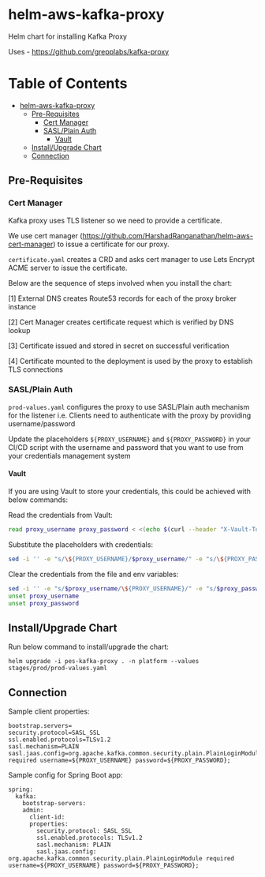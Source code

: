 # helm-aws-kafka-proxy
Helm chart for installing Kafka Proxy

Uses - https://github.com/grepplabs/kafka-proxy

Table of Contents
=================

* [helm-aws-kafka-proxy](#helm-aws-kafka-proxy)
   * [Pre-Requisites](#pre-requisites)
      * [Cert Manager](#cert-manager)
      * [SASL/Plain Auth](#saslplain-auth)
         * [Vault](#vault)
   * [Install/Upgrade Chart](#installupgrade-chart)
   * [Connection](#connection)

## Pre-Requisites

### Cert Manager

Kafka proxy uses TLS listener so we need to provide a certificate.

We use cert manager (https://github.com/HarshadRanganathan/helm-aws-cert-manager) to issue a certificate for our proxy.

`certificate.yaml` creates a CRD and asks cert manager to use Lets Encrypt ACME server to issue the certificate.

Below are the sequence of steps involved when you install the chart:

[1] External DNS creates Route53 records for each of the proxy broker instance

[2] Cert Manager creates certificate request which is verified by DNS lookup

[3] Certificate issued and stored in secret on successful verification

[4] Certificate mounted to the deployment is used by the proxy to establish TLS connections

### SASL/Plain Auth

`prod-values.yaml` configures the proxy to use SASL/Plain auth mechanism for the listener i.e. Clients need to authenticate with the proxy by providing username/password

Update the placeholders `${PROXY_USERNAME}` and `${PROXY_PASSWORD}` in your CI/CD script with the username and password that you want to use from your credentials management system

#### Vault

If you are using Vault to store your credentials, this could be achieved with below commands:

Read the credentials from Vault:

```bash
read proxy_username proxy_password < <(echo $(curl --header "X-Vault-Token:<token>" --header "X-Vault-Namespace:<namespace>" https://<vault_url>/<path> | jq -r '.data.data.username,.data.data.password' ))
```

Substitute the placeholders with credentials:

```bash
sed -i '' -e "s/\${PROXY_USERNAME}/$proxy_username/" -e "s/\${PROXY_PASSWORD}/$proxy_password/" stages/prod/prod-values.yaml
```

Clear the credentials from the file and env variables:

```bash
sed -i '' -e "s/$proxy_username/\${PROXY_USERNAME}/" -e "s/$proxy_password/\${PROXY_PASSWORD}/" stages/prod/prod-values.yaml
unset proxy_username
unset proxy_password
```

## Install/Upgrade Chart

Run below command to install/upgrade the chart:

```
helm upgrade -i pes-kafka-proxy . -n platform --values stages/prod/prod-values.yaml
```

## Connection

Sample client properties:

```
bootstrap.servers=
security.protocol=SASL_SSL
ssl.enabled.protocols=TLSv1.2
sasl.mechanism=PLAIN
sasl.jaas.config=org.apache.kafka.common.security.plain.PlainLoginModule required username=${PROXY_USERNAME} password=${PROXY_PASSWORD};
```

Sample config for Spring Boot app:

```
spring:
  kafka:
    bootstrap-servers:
    admin:
      client-id:
      properties:
        security.protocol: SASL_SSL
        ssl.enabled.protocols: TLSv1.2
        sasl.mechanism: PLAIN
        sasl.jaas.config: org.apache.kafka.common.security.plain.PlainLoginModule required username=${PROXY_USERNAME} password=${PROXY_PASSWORD};
```
